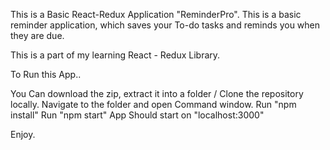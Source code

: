 This is a Basic React-Redux Application "ReminderPro".
This is a basic reminder application, which saves your To-do tasks and reminds you when they are due.

This is a part of my learning React - Redux Library.

To Run this App..

You Can download the zip, extract it into a folder / Clone the repository locally.
Navigate to the folder and open Command window.
Run "npm install"
Run "npm start"
App Should start on "localhost:3000"

Enjoy.